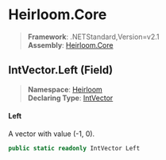 # Heirloom.Core

> **Framework**: .NETStandard,Version=v2.1  
> **Assembly**: [Heirloom.Core][0]

## IntVector.Left (Field)

> **Namespace**: [Heirloom][0]  
> **Declaring Type**: [IntVector][1]

#### Left

A vector with value (-1, 0).

```cs
public static readonly IntVector Left
```

[0]: ../../../Heirloom.Core.md
[1]: ../IntVector.md
